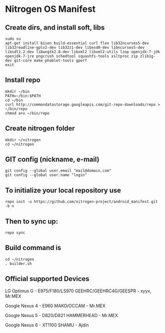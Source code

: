 Nitrogen OS Manifest
===================

Create dirs, and install soft, libs
-----------------------------------

    sudo su
    apt-get install bison build-essential curl flex lib32ncurses5-dev lib32readline-gplv2-dev lib32z1-dev libesd0-dev libncurses5-dev libsdl1.2-dev libwxgtk2.8-dev libxml2 libxml2-utils lzop openjdk-7-jdk openjdk-7-jre pngcrush schedtool squashfs-tools xsltproc zip zlib1g-dev git-core make phablet-tools gperf
    exit
    
    
Install repo
------------

    mkdir ~/bin
    PATH=~/bin:$PATH
    cd ~/bin
    curl http://commondatastorage.googleapis.com/git-repo-downloads/repo > ~/bin/repo
    chmod a+x ~/bin/repo
    

Create nitrogen folder
----------------------

    mkdir ~/nitrogen
    cd ~/nitrogen
    

GIT config (nickname, e-mail)
-----------------------------

    git config --global user.email "mail@domain.com"
    git config --global user.name "login"
    

To initialize your local repository use
---------------------------------------

    repo init -u https://github.com/nitrogen-project/android_manifest.git -b n
    

Then to sync up:
----------------

    repo sync

Build command is
----------------

    cd ~/nitrogen
    . builder.sh

Official supported Devices
-----------------

   LG Optimus G - E975/F180/LS970 GEEHRC/GEEHRC4G/GEESPR - xyyx, Mr.MEX

   Google Nexus 4 - E960 MAKO/OCCAM - Mr.MEX

   Google Nexus 5 - D820/D821 HAMMERHEAD - Mr.MEX

   Google Nexus 6 - XT1100 SHAMU - Ajdin
